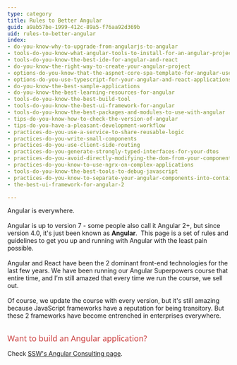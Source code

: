 ```yaml
---
type: category
title: Rules to Better Angular
guid: a9ab57be-1999-412c-89a5-f76aa92d369b
uid: rules-to-better-angular
index:
- do-you-know-why-to-upgrade-from-angularjs-to-angular
- tools-do-you-know-what-angular-tools-to-install-for-an-angular-project
- tools-do-you-know-the-best-ide-for-angular-and-react
- do-you-know-the-right-way-to-create-your-angular-project
- options-do-you-know-that-the-aspnet-core-spa-template-for-angular-uses-the-angular-cli
- options-do-you-use-typescript-for-your-angular-and-react-applications
- do-you-know-the-best-sample-applications
- do-you-know-the-best-learning-resources-for-angular
- tools-do-you-know-the-best-build-tool
- tools-do-you-know-the-best-ui-framework-for-angular
- tools-do-you-know-the-best-packages-and-modules-to-use-with-angular
- tips-do-you-know-how-to-check-the-version-of-angular
- tips-do-you-have-a-pleasant-development-workflow
- practices-do-you-use-a-service-to-share-reusable-logic
- practices-do-you-write-small-components
- practices-do-you-use-client-side-routing
- practices-do-you-generate-strongly-typed-interfaces-for-your-dtos
- practices-do-you-avoid-directly-modifying-the-dom-from-your-components
- practices-do-you-know-to-use-ngrx-on-complex-applications
- tools-do-you-know-the-best-tools-to-debug-javascript
- practices-do-you-know-to-separate-your-angular-components-into-container-and-presentational-components
- the-best-ui-framework-for-angular-2

---
```

<div>​Angular is everywhere.<br><br></div>Angular is up to version 7 - some people also call it Angular&#160;2+, but since version 4.0, it's just been known as <strong>Angular</strong>.&#160; This page is a set of rules and guidelines to get you up and running with Angular with the least pain possible. <br><br>Angular and React have been the 2 dominant front-end technologies for the last few years. We have been running our Angular Superpowers course that entire time, and I’m still amazed that every time we run the course, we sell out.&#160;<br><br>Of course, we update the course with every version, but it's still amazing because JavaScript frameworks have a reputation for being transitory. But these 2 frameworks&#160;have become entrenched in enterprises everywhere.<br><br><p><span style="color&#58;#cc4141;font-family&#58;&quot;segoe ui&quot;, &quot;trebuchet ms&quot;, tahoma, arial, verdana, sans-serif;font-size&#58;18px;">Want&#160;to build an Angular application?&#160;</span><br></p><p>Check <a href="https&#58;//www.ssw.com.au/ssw/Consulting/Angular.aspx">SSW's Angular Consulting page</a>.<br></p>


